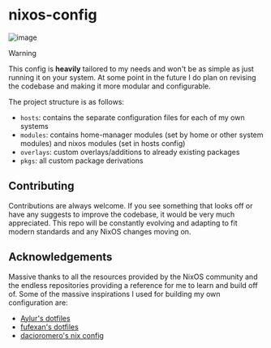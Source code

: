 # nixos-config
![image](https://github.com/user-attachments/assets/47ab4a93-5842-42eb-a59e-6a4ad1e27831)

> [!WARNING]
> This config is **heavily** tailored to my needs and won't be as simple as just running it on your system. At some point in the future I do plan on revising the codebase and making it more modular and configurable.

The project structure is as follows:
- `hosts`: contains the separate configuration files for each of my own systems
- `modules`: contains home-manager modules (set by home or other system modules) and nixos modules (set in hosts config)
- `overlays`: custom overlays/additions to already existing packages
- `pkgs`: all custom package derivations

## Contributing
Contributions are always welcome. If you see something that looks off or have any suggests to improve the codebase, it would be very much appreciated. This repo will be constantly evolving and adapting to fit modern standards and any NixOS changes moving on.

## Acknowledgements
Massive thanks to all the resources provided by the NixOS community and the endless repositories providing a reference for me to learn and build off of. Some of the massive inspirations I used for building my own configuration are:
- [Aylur's dotfiles](https://github.com/Aylur/dotfiles)
- [fufexan's dotfiles](https://github.com/fufexan/dotfiles)
- [dacioromero's nix config](https://github.com/dacioromero/nix-config)
